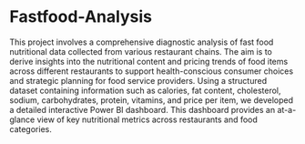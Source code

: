 # Fastfood-Analysis
This project involves a comprehensive diagnostic analysis of fast food nutritional data collected from various restaurant chains. The aim is to derive insights into the nutritional content and pricing trends of food items across different restaurants to support health-conscious consumer choices and strategic planning for food service providers.
Using a structured dataset containing information such as calories, fat content, cholesterol, sodium, carbohydrates, protein, vitamins, and price per item, we developed a detailed interactive Power BI dashboard. This dashboard provides an at-a-glance view of key nutritional metrics across restaurants and food categories.
